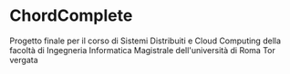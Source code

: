 # ChordComplete
Progetto finale per il corso di Sistemi Distribuiti e Cloud Computing della facoltà di Ingegneria Informatica Magistrale dell'università di Roma Tor vergata

